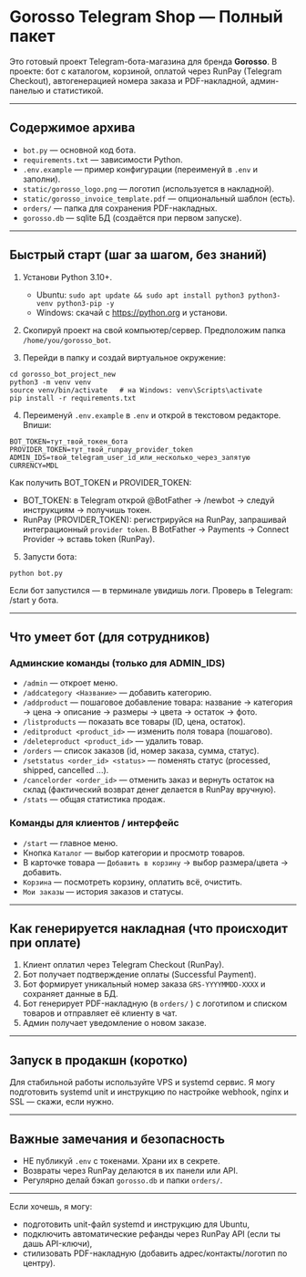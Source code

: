 # Gorosso Telegram Shop — Полный пакет

Это готовый проект Telegram-бота-магазина для бренда **Gorosso**. 
В проекте: бот с каталогом, корзиной, оплатой через RunPay (Telegram Checkout), автогенерацией номера заказа и PDF-накладной, админ-панелью и статистикой.

---
## Содержимое архива
- `bot.py` — основной код бота.
- `requirements.txt` — зависимости Python.
- `.env.example` — пример конфигурации (переименуй в `.env` и заполни).
- `static/gorosso_logo.png` — логотип (используется в накладной).
- `static/gorosso_invoice_template.pdf` — опциональный шаблон (есть).
- `orders/` — папка для сохранения PDF-накладных.
- `gorosso.db` — sqlite БД (создаётся при первом запуске).

---
## Быстрый старт (шаг за шагом, без знаний)

1. Установи Python 3.10+.
   - Ubuntu: `sudo apt update && sudo apt install python3 python3-venv python3-pip -y`
   - Windows: скачай с https://python.org и установи.

2. Скопируй проект на свой компьютер/сервер. Предположим папка `/home/you/gorosso_bot`.

3. Перейди в папку и создай виртуальное окружение:
```
cd gorosso_bot_project_new
python3 -m venv venv
source venv/bin/activate   # на Windows: venv\Scripts\activate
pip install -r requirements.txt
```

4. Переименуй `.env.example` в `.env` и открой в текстовом редакторе. Впиши:
```
BOT_TOKEN=тут_твой_токен_бота
PROVIDER_TOKEN=тут_твой_runpay_provider_token
ADMIN_IDS=твой_telegram_user_id_или_несколько_через_запятую
CURRENCY=MDL
```

Как получить BOT_TOKEN и PROVIDER_TOKEN:
- BOT_TOKEN: в Telegram открой @BotFather -> /newbot -> следуй инструкциям -> получишь токен.
- RunPay (PROVIDER_TOKEN): регистрируйся на RunPay, запрашивай интеграционный `provider token`. В BotFather -> Payments -> Connect Provider -> вставь token (RunPay).

5. Запусти бота:
```
python bot.py
```

Если бот запустился — в терминале увидишь логи. Проверь в Telegram: /start у бота.

---
## Что умеет бот (для сотрудников)
### Админские команды (только для ADMIN_IDS)
- `/admin` — откроет меню.
- `/addcategory <Название>` — добавить категорию.
- `/addproduct` — пошаговое добавление товара: название → категория → цена → описание → размеры → цвета → остаток → фото.
- `/listproducts` — показать все товары (ID, цена, остаток).
- `/editproduct <product_id>` — изменить поля товара (пошагово).
- `/deleteproduct <product_id>` — удалить товар.
- `/orders` — список заказов (id, номер заказа, сумма, статус).
- `/setstatus <order_id> <status>` — поменять статус (processed, shipped, cancelled ...).
- `/cancelorder <order_id>` — отменить заказ и вернуть остаток на склад (фактический возврат денег делается в RunPay вручную).
- `/stats` — общая статистика продаж.

### Команды для клиентов / интерфейс
- `/start` — главнoе меню.
- Кнопка `Каталог` — выбор категории и просмотр товаров.
- В карточке товара — `Добавить в корзину` → выбор размера/цвета → добавить.
- `Корзина` — посмотреть корзину, оплатить всё, очистить.
- `Мои заказы` — история заказов и статусы.

---
## Как генерируется накладная (что происходит при оплате)
1. Клиент оплатил через Telegram Checkout (RunPay).
2. Бот получает подтверждение оплаты (Successful Payment).
3. Бот формирует уникальный номер заказа `GRS-YYYYMMDD-XXXX` и сохраняет данные в БД.
4. Бот генерирует PDF-накладную (в `orders/` ) с логотипом и списком товаров и отправляет её клиенту в чат.
5. Админ получает уведомление о новом заказе.

---
## Запуск в продакшн (коротко)
Для стабильной работы используйте VPS и systemd сервис. Я могу подготовить systemd unit и инструкцию по настройке webhook, nginx и SSL — скажи, если нужно.

---
## Важные замечания и безопасность
- НЕ публикуй `.env` с токенами. Храни их в секрете.
- Возвраты через RunPay делаются в их панели или API.
- Регулярно делай бэкап `gorosso.db` и папки `orders/`.

---
Если хочешь, я могу:
- подготовить unit-файл systemd и инструкцию для Ubuntu,
- подключить автоматические рефанды через RunPay API (если ты дашь API-ключи),
- стилизовать PDF-накладную (добавить адрес/контакты/логотип по центру).